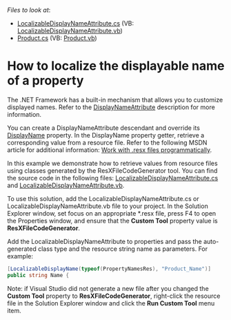 <!-- default file list -->
*Files to look at*:

* [LocalizableDisplayNameAttribute.cs](./CS/LocalizableDisplayName/LocalizableDisplayNameAttribute.cs) (VB: [LocalizableDisplayNameAttribute.vb](./VB/LocalizableDisplayName/LocalizableDisplayNameAttribute.vb))
* [Product.cs](./CS/LocalizableDisplayName/Product.cs) (VB: [Product.vb](./VB/LocalizableDisplayName/Product.vb))
<!-- default file list end -->
# How to localize the displayable name of a property

The .NET Framework has a built-in mechanism that allows you to customize displayed names. Refer to the [DisplayNameAttribute](https://docs.microsoft.com/en-us/dotnet/api/system.componentmodel.displaynameattribute) description for more information.

You can create a DisplayNameAttribute descendant and override its [DisplayName](https://docs.microsoft.com/en-us/dotnet/api/system.componentmodel.displaynameattribute.displayname) property. In the DisplayName property getter, retrieve a corresponding value from a resource file. Refer to the following MSDN article for additional information: [Work with .resx files programmatically](https://docs.microsoft.com/en-us/dotnet/framework/resources/working-with-resx-files-programmatically).

In this example we demonstrate how to retrieve values from resource files using classes generated by the ResXFileCodeGenerator tool. You can find the source code in the following files: [LocalizableDisplayNameAttribute.cs](./CS/LocalizableDisplayName/LocalizableDisplayNameAttribute.cs) and [LocalizableDisplayNameAttribute.vb](./VB/LocalizableDisplayName/LocalizableDisplayNameAttribute.vb).

To use this solution, add the LocalizableDisplayNameAttribute.cs or LocalizableDisplayNameAttribute.vb file to your project. In the Solution Explorer window, set focus on an appropriate *.resx file, press F4 to open the Properties window, and ensure that the **Custom Tool** property value is **ResXFileCodeGenerator**.

Add the LocalizableDisplayNameAttribute to properties and pass the auto-generated class type and the resource string name as parameters. For example:

```cs
[LocalizableDisplayName(typeof(PropertyNamesRes), "Product_Name")]
public string Name {
```

Note: if Visual Studio did not generate a new file after you changed the **Custom Tool** property to **ResXFileCodeGenerator**, right-click the resource file in the Solution Explorer window and click the **Run Custom Tool** menu item.

